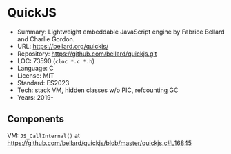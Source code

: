 # QuickJS

* Summary:    Lightweight embeddable JavaScript engine by Fabrice Bellard and Charlie Gordon.
* URL:        https://bellard.org/quickjs/
* Repository: https://github.com/bellard/quickjs.git
* LOC:        73590 (`cloc *.c *.h`)
* Language:   C
* License:    MIT
* Standard:   ES2023
* Tech:       stack VM, hidden classes w/o PIC, refcounting GC
* Years:      2019-

## Components

VM: `JS_CallInternal()` at https://github.com/bellard/quickjs/blob/master/quickjs.c#L16845
